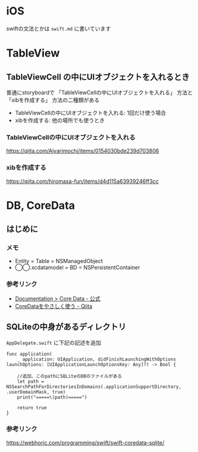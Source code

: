 # iOS

swiftの文法とかは `swift.md` に書いています

# TableView

## TableViewCell の中にUIオブジェクトを入れるとき

普通にstoryboardで 「TableViewCellの中にUIオブジェクトを入れる」 方法と 「xibを作成する」 方法の二種類がある


- TableViewCellの中にUIオブジェクトを入れる: 1回だけ使う場合
- xibを作成する: 他の場所でも使うとき


### TableViewCellの中にUIオブジェクトを入れる

https://qiita.com/Ajyarimochi/items/0154030bde239d703806

### xibを作成する

https://qiita.com/hiromasa-fun/items/d4d115a63939246ff3cc


# DB, CoreData

## はじめに

### メモ

- Entity = Table = NSManagedObject
- ◯◯.xcdatamodel = BD = NSPersistentContainer

### 参考リンク

- [Documentation > Core Data - 公式](https://developer.apple.com/documentation/coredata)
- [CoreDataをやさしく使う - Qiita](https://qiita.com/touyoubuntu/items/5133ba503da74bb39063)

## SQLiteの中身があるディレクトリ

`AppDelegate.swift` に下記の記述を追加

```
func application(
    _ application: UIApplication, didFinishLaunchingWithOptions launchOptions: [UIApplicationLaunchOptionsKey: Any]?) -> Bool {

	//追加、このpathにSQLiteのDBのファイルがある
    let path = NSSearchPathForDirectoriesInDomains(.applicationSupportDirectory, .userDomainMask, true)
    print("=====\(path)=====")

    return true
}
```

### 参考リンク

https://webhoric.com/programming/swift/swift-coredata-sqlite/